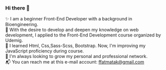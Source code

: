 ### Hi there 👋

✨ I am a beginner Front-End Developer with a background in Bioengineering. </br>
🔭 With the desire to develop and deepen my knowledge on web development, I applied to the Front-End  Development course organized by Udemig. </br>
🌱 I learned Html, Css,Sass-Scss, Bootstrap. Now, I'm improving my JavaScript proficiency during course. </br>
👀 I'm always looking to grow my personal and professional network. </br>
📬 You can reach me at this e-mail account: ffatmatak@gmail.com
<!--
**fatmatakokal/fatmatakokal** is a ✨ _special_ ✨ repository because its `README.md` (this file) appears on your GitHub profile.

Here are some ideas to get you started:

- 🔭 I’m currently working on ...
- 🌱 I’m currently learning ...
- 👯 I’m looking to collaborate on ...
- 🤔 I’m looking for help with ...
- 💬 Ask me about ...
- 📫 How to reach me: ...
- 😄 Pronouns: ...
- ⚡ Fun fact: ...
-->
